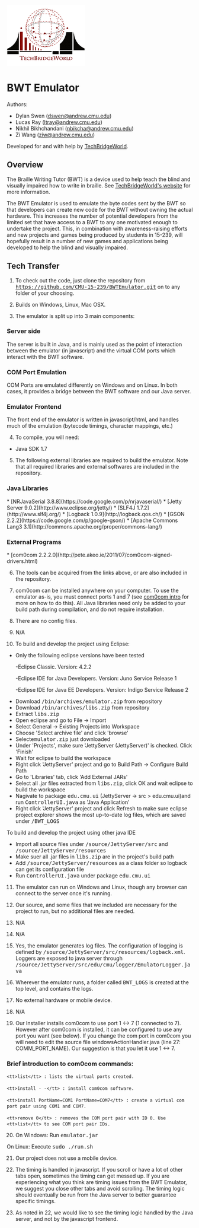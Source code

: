 ![TechBridgeWorld Logo](/source/JettyServer/src/html/assets/tbw_logo.png)

BWT Emulator
==============================================

Authors:
* Dylan Swen (dswen@andrew.cmu.edu)
* Lucas Ray (ltray@andrew.cmu.edu)
* Nikhil Bikhchandani (nbikcha@andrew.cmu.edu)
* Zi Wang (ziw@andrew.cmu.edu)

Developed for and with help by [TechBridgeWorld](http://www.techbridgeworld.org/).

Overview
----------------------------------------------
The Braille Writing Tutor (BWT) is a device used to help teach the blind and visually
impaired how to write in braille. See [TechBridgeWorld's website](http://www.techbridgeworld.org/brailletutor/about.html)
for more information.

The BWT Emulator is used to emulate the byte codes sent by the BWT so that developers
can create new code for the BWT without owning the actual hardware. This increases the
number of potential developers from the limited set that have access to a BWT to any
one motivated enough to undertake the project. This, in combination with awareness-raising
efforts and new projects and games being produced by students in 15-239, will hopefully
result in a number of new games and applications being developed to help the blind and
visually impaired.

Tech Transfer
----------------------------------------------
1. To check out the code, just clone the repository from
<tt>https://github.com/CMU-15-239/BWTEmulator.git</tt> on to any folder of your
choosing.

2. Builds on Windows, Linux, Mac OSX.

3. The emulator is split up into 3 main components:
<div>
  <h3>Server side</h3>
  The server is built in Java, and is mainly used as the point of interaction
  between the emulator (in javascript) and the virtual COM ports which interact
  with the BWT software.

  <h3>COM Port Emulation</h3>
  COM Ports are emulated differently on Windows and on Linux. In both cases,
  it provides a bridge between the BWT software and our Java server.

  <h3>Emulator Frontend</h3>
  The front end of the emulator is written in javascript/html, and handles
  much of the emulation (bytecode timings, character mappings, etc.)
</div>

4. To compile, you will need:
  * Java SDK 1.7

5. The following external libraries are required to build the emulator. Note
that all required libraries and external softwares are included in the
repository.
<div>
  <h3>Java Libraries</h3>
    * [NRJavaSerial 3.8.8](https://code.google.com/p/nrjavaserial/)
    * [Jetty Server 9.0.2](http://www.eclipse.org/jetty/)
    * [SLF4J 1.7.2](http://www.slf4j.org/)
    * [Logback 1.0.9](http://logback.qos.ch/)
    * [GSON 2.2.2](https://code.google.com/p/google-gson/)
    * [Apache Commons Lang3 3.1](http://commons.apache.org/proper/commons-lang/)

  <h3>External Programs</h3>
    * [com0com 2.2.2.0](http://pete.akeo.ie/2011/07/com0com-signed-drivers.html)
</div>

6. The tools can be acquired from the links above, or are also included in the repository.

7. com0com can be installed anywhere on your computer. To use the emulator as-is, you must connect
  ports 1 and 7 (see <a href="#brief-introduction-to-com0com-commands">com0com intro</a> for more on how to do this).
  All Java libraries need only be added to your build path during compilation, and do not require installation.

8. There are no config files.

9. N/A

10. To build and develop the project using Eclipse: 
  * Only the following eclipse versions have been tested
    <p>-Eclipse Classic. Version: 4.2.2</p>
    <p>-Eclipse IDE for Java Developers. Version: Juno Service Release 1</p>
    <p>-Eclipse IDE for Java EE Developers. Version: Indigo Service Release 2</p>
  * Download <tt>/bin/archives/emulator.zip</tt> from repository
  * Download <tt>/bin/archives/libs.zip</tt> from repository
  * Extract <tt>libs.zip</tt>
  * Open eclipse and go to File -> Import
  * Select General -> Existing Projects into Workspace
  * Choose 'Select archive file' and click 'browse'
  * Select<tt>emulator.zip</tt> just downloaded
  * Under 'Projects', make sure 'JettyServer (JettyServer)' is checked. Click 'Finish'
  * Wait for eclipse to build the workspace
  * Right click 'JettyServer' project and go to Build Path -> Configure Build Path
  * Go to 'Libraries' tab, click 'Add External JARs'
  * Select all .jar files extracted from <tt>libs.zip</tt>, click OK and wait eclipse to build the workspace
  * Nagivate to package <tt>edu.cmu.ui</tt> (JettyServer -> src > edu.cmu.ui)and run <tt>ControllerUI.java</tt> as 'Java Application'
  * Right click 'JettyServer' project and click Refresh to make sure eclipse project explorer shows the most up-to-date log files, which are saved under <tt>/BWT_LOGS</tt>

  To build and develop the project using other java IDE
  * Import all source files under <tt>/source/JettyServer/src</tt> and <tt>/source/JettyServer/resources</tt>
  * Make suer all .jar files in <tt>libs.zip</tt> are in the project's build path
  * Add <tt>/source/JettyServer/resources</tt> as a class folder so logback can get its configuration file
  * Run <tt>ControllerUI.java</tt> under package <tt>edu.cmu.ui</tt>

11. The emulator can run on Windows and Linux, though any browser can connect to
  the server once it's running.

12. Our source, and some files that we included are necessary for the project to run,
    but no additional files are needed.

13. N/A

14. N/A

15. Yes, the emulator generates log files. The configuration of logging is defined by <tt>/source/JettyServer/src/resources/logback.xml</tt>. Loggers are exposed to java server through <tt>/source/JettyServer/src/edu/cmu/logger/EmulatorLogger.java</tt>

16. Wherever the emulator runs, a folder called <tt>BWT_LOGS</tt> is created
    at the top level, and contains the logs.

17. No external hardware or mobile device.

18. N/A

19. Our Installer installs com0com to use port 1 <-> 7 (1 connected to 7). 
  However after com0com is
  installed, it can be configured to use any port you want (see below).
  If you change the com port in com0com you will need to edit the source 
  file windowsActionHandler.java (line 27: COMM_PORT_NAME). Our suggestion is that you
  let it use 1 <-> 7.

  <h3>Brief introduction to com0com commands:</h3>
  
    <tt>list</tt> : lists the virtual ports created.
  
    <tt>install - -</tt> : install com0com software.
  
    <tt>install PortName=COM1 PortName=COM7</tt> : create a virtual com port pair using COM1 and COM7.
  
    <tt>remove 0</tt> : removes the COM port pair with ID 0. Use <tt>list</tt> to see COM port pair IDs.

20. On Windows: Run <tt>emulator.jar</tt>

  On Linux: Execute <tt>sudo ./run.sh</tt>

21. Our project does not use a mobile device.

22. The timing is handled in javascript. If you scroll or have a lot of other tabs open,
  sometimes the timing can get messed up. If you are experiencing what you think are
  timing issues from the BWT Emulator, we suggest you close other tabs and avoid scrolling. The timing
  logic should eventually be run from the Java server to better guarantee specific timings.
    
23. As noted in 22, we would like to see the timing logic handled by the Java server, and not
  by the javascript frontend.
